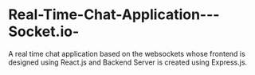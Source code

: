 # Real-Time-Chat-Application---Socket.io-
A real time chat application based on the websockets whose frontend is designed using React.js and Backend  Server is created using Express.js.
